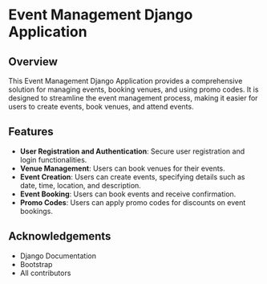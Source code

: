 # Event Management Django Application

## Overview

This Event Management Django Application provides a comprehensive solution for managing events, booking venues, and using promo codes. It is designed to streamline the event management process, making it easier for users to create events, book venues, and attend events.

## Features

- **User Registration and Authentication**: Secure user registration and login functionalities.
- **Venue Management**: Users can book venues for their events.
- **Event Creation**: Users can create events, specifying details such as date, time, location, and description.
- **Event Booking**: Users can book events and receive confirmation.
- **Promo Codes**: Users can apply promo codes for discounts on event bookings.


## Acknowledgements

- Django Documentation
- Bootstrap
- All contributors


